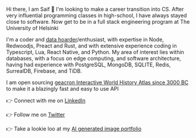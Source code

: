 Hi there, I am Saif 👋  I'm looking to make a career transition into CS. After very influential programming classes in high-school, I have always stayed close to software. Now get to be in a full stack engineering program at The University of Helsinki 

I'm a coder and [data hoarder](https://www.reddit.com/r/DataHoarder)/enthusiast, with expertise in Node, Redwoodjs, Preact and Rust, and with extensive experience coding in Typescript, Lua, React Native, and Python. My area of interest lies within databases, with a focus on edge computing, and software architecture, having had experience with PostgreSQL, MongoDB, SQLITE, Redis, SurrealDB, Firebase, and TiDB.

I am open sourcing [geacron Interactive World History Atlas since 3000 BC](http://geacron.com) to make it a blazingly fast and easy to use API

👉 Connect with me on [LinkedIn](https://www.linkedin.com/in/saif-khayoon-12b53569/)

👉 Follow me on [Twitter](https://twitter.com/saifkhay)

👉 Take a lookie loo at my [AI generated image portfolio](https://creator.nightcafe.studio/u/SpacePatrice)
